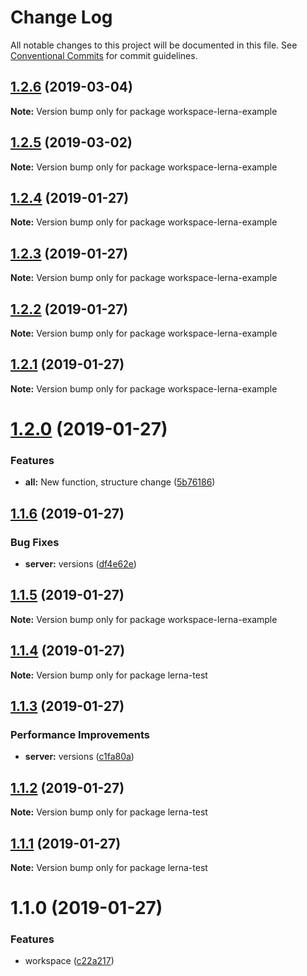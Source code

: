 # Change Log

All notable changes to this project will be documented in this file.
See [Conventional Commits](https://conventionalcommits.org) for commit guidelines.

## [1.2.6](https://github.com/dolphub/yarn-workspace-lerna-example/compare/v1.2.5...v1.2.6) (2019-03-04)

**Note:** Version bump only for package workspace-lerna-example





## [1.2.5](https://github.com/dolphub/yarn-workspace-lerna-example/compare/v1.2.4...v1.2.5) (2019-03-02)

**Note:** Version bump only for package workspace-lerna-example





## [1.2.4](https://github.com/dolphub/yarn-workspace-lerna-example/compare/v1.2.3...v1.2.4) (2019-01-27)

**Note:** Version bump only for package workspace-lerna-example





## [1.2.3](https://github.com/dolphub/yarn-workspace-lerna-example/compare/v1.2.2...v1.2.3) (2019-01-27)

**Note:** Version bump only for package workspace-lerna-example





## [1.2.2](https://github.com/dolphub/yarn-workspace-lerna-example/compare/v1.2.1...v1.2.2) (2019-01-27)

**Note:** Version bump only for package workspace-lerna-example





## [1.2.1](https://github.com/dolphub/yarn-workspace-lerna-example/compare/v1.2.0...v1.2.1) (2019-01-27)

**Note:** Version bump only for package workspace-lerna-example





# [1.2.0](https://github.com/dolphub/yarn-workspace-lerna-example/compare/v1.1.6...v1.2.0) (2019-01-27)


### Features

* **all:** New function, structure change ([5b76186](https://github.com/dolphub/yarn-workspace-lerna-example/commit/5b76186))





## [1.1.6](https://github.com/dolphub/yarn-workspace-lerna-example/compare/v1.1.5...v1.1.6) (2019-01-27)


### Bug Fixes

* **server:** versions ([df4e62e](https://github.com/dolphub/yarn-workspace-lerna-example/commit/df4e62e))





## [1.1.5](https://github.com/dolphub/yarn-workspace-lerna-example/compare/v1.1.4...v1.1.5) (2019-01-27)

**Note:** Version bump only for package workspace-lerna-example





## [1.1.4](https://github.com/dolphub/yarn-workspace-lerna-example/compare/v1.1.3...v1.1.4) (2019-01-27)

**Note:** Version bump only for package lerna-test





## [1.1.3](https://github.com/dolphub/yarn-workspace-lerna-example/compare/v1.1.2...v1.1.3) (2019-01-27)


### Performance Improvements

* **server:** versions ([c1fa80a](https://github.com/dolphub/yarn-workspace-lerna-example/commit/c1fa80a))





## [1.1.2](https://github.com/dolphub/yarn-workspace-lerna-example/compare/v1.1.1...v1.1.2) (2019-01-27)

**Note:** Version bump only for package lerna-test





## [1.1.1](https://github.com/dolphub/yarn-workspace-lerna-example/compare/v1.1.0...v1.1.1) (2019-01-27)

**Note:** Version bump only for package lerna-test





# 1.1.0 (2019-01-27)


### Features

* workspace ([c22a217](https://github.com/dolphub/yarn-workspace-lerna-example/commit/c22a217))
